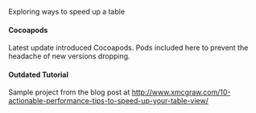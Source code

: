 Exploring ways to speed up a table

#### Cocoapods
Latest update introduced Cocoapods. Pods included here to prevent the headache of new versions dropping.

#### Outdated Tutorial
Sample project from the blog post at http://www.xmcgraw.com/10-actionable-performance-tips-to-speed-up-your-table-view/
